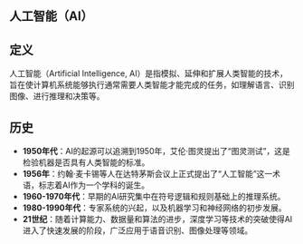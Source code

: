 ## 人工智能（AI）

## 定义

人工智能（Artificial Intelligence, AI）是指模拟、延伸和扩展人类智能的技术，旨在使计算机系统能够执行通常需要人类智能才能完成的任务，如理解语言、识别图像、进行推理和决策等。

## 历史

- **1950年代**：AI的起源可以追溯到1950年，艾伦·图灵提出了“图灵测试”，这是检验机器是否具有人类智能的标准。
- **1956年**：约翰·麦卡锡等人在达特茅斯会议上正式提出了“人工智能”这一术语，标志着AI作为一个学科的诞生。
- **1960-1970年代**：早期的AI研究集中在符号逻辑和规则基础上的推理系统。
- **1980-1990年代**：专家系统的兴起，以及机器学习和神经网络的初步发展。
- **21世纪**：随着计算能力、数据量和算法的进步，深度学习等技术的突破使得AI进入了快速发展的阶段，广泛应用于语音识别、图像处理等领域。